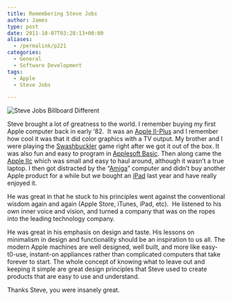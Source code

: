 ```yaml
---
title: Remembering Steve Jobs
author: James
type: post
date: 2011-10-07T03:28:13+00:00
aliases:
  - /permalink/p221
categories:
  - General
  - Software Development
tags:
  - Apple
  - Steve Jobs

---
```

![Steve Jobs Billboard Different][1]

Steve brought a lot of greatness to the world. I remember buying my first Apple computer back in early ‘82.  It was an [Apple II-Plus][2] and I remember how cool it was that it did color graphics with a TV output. My brother and I were playing the [Swashbuckler][3] game right after we got it out of the box. It was also fun and easy to program in [Applesoft Basic][4]. Then along came the [Apple IIc][5] which was small and easy to haul around, although it wasn’t a true laptop. I then got distracted by the “[Amiga][6]” computer and didn’t buy another Apple product for a while but we bought an [iPad][7] last year and have really enjoyed it.

He was great in that he stuck to his principles went against the conventional wisdom again and again (Apple Store, iTunes, iPad, etc).  He listened to his own inner voice and vision, and turned a company that was on the ropes into the leading technology company.

He was great in his emphasis on design and taste. His lessons on minimalism in design and functionality should be an inspiration to us all. The modern Apple machines are well designed, well built, and more like easy-t0-use, instant-on appliances rather than complicated computers that take forever to start. The whole concept of knowing what to leave out and keeping it simple are great design principles that Steve used to create products that are easy to use and understand.

Thanks Steve, you were insanely great.

 [1]: http://www.culbertsonexchange.com/wp/wp-content/uploads/2011/10/jobs_billboard_different.jpg
 [2]: http://en.wikipedia.org/wiki/Apple_II_Plus
 [3]: http://en.wikipedia.org/wiki/Swashbuckler_(video_game)
 [4]: http://en.wikipedia.org/wiki/Applesoft_BASIC
 [5]: http://en.wikipedia.org/wiki/Apple_IIc
 [6]: http://en.wikipedia.org/wiki/Amiga
 [7]: http://en.wikipedia.org/wiki/Ipad